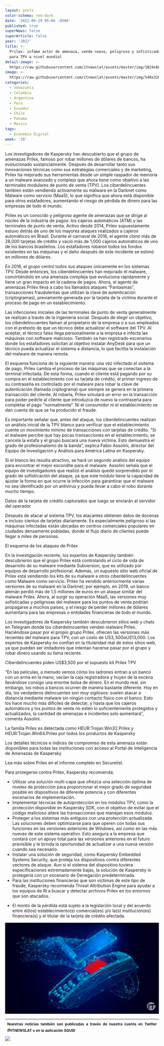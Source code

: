 ```yaml
---
layout: posts
color-schema: red-dark
date: '2022-09-29 05:06 -0500'
published: true
superNews: false
superArticle: false
year: '2022'
title: >-
  Prilex: infame actor de amenaza, vende nuevo, peligroso y sofisticado malware
  para TPV a nivel mundial
detail-image: >-
  https://raw.githubusercontent.com/itnewslat/assets/master/img/1024x680/punto-de-venta-g.jpg
image: >-
  https://raw.githubusercontent.com/itnewslat/assets/master/img/540x320/punto-de-venta-p.jpg
categories:
  - Venezuela
  - Colombia
  - Argentina
  - Perú
  - Ecuador
  - Chile
  - Panama
  - Mexico
tags:
  - Economía Digital
week: '39'
---
```

Los investigadores de Kaspersky han descubierto que el grupo de amenazas Prilex, famoso por robar millones de dólares de bancos, ha evolucionado sustancialmente. Después de desarrollar tanto sus innovaciones técnicas como sus estrategias comerciales y de marketing, Prilex ha mejorado sus herramientas desde un simple raspador de memoria a un malware avanzado y complejo que ahora tiene como objetivo a las terminales modulares de punto de venta (TPV). Los ciberdelincuentes también están vendiendo activamente su malware en la Darknet como Malware como servicio (MaaS), lo que significa que ahora está disponible para otros estafadores, aumentando el riesgo de pérdida de dinero para las empresas de todo el mundo.
 
Prilex es un conocido y peligroso agente de amenazas que se dirige al núcleo de la industria de pagos: los cajeros automáticos (ATM) y las terminales de punto de venta. Activo desde 2014, Prilex supuestamente estuvo detrás de uno de los mayores ataques realizados a cajeros automáticos en Brasil. Durante el carnaval de 2016, el agente clonó más de 28,000 tarjetas de crédito y vació más de 1,000 cajeros automáticos de uno de los bancos brasileños. Los estafadores robaron todos los fondos existentes en las máquinas y el daño después de este incidente se estimó en millones de dólares.

En 2016, el grupo centró todos sus ataques únicamente en los sistemas TPV. Desde entonces, los ciberdelincuentes han mejorado el malware, convirtiéndolo en una amenaza compleja que evoluciona rápidamente y tiene un gran impacto en la cadena de pagos. Ahora, el agente de amenazas Prilex lleva a cabo los llamados ataques “Fantasmas”, transacciones fraudulentas que utilizan la clave de autenticación (criptogramas), previamente generada por la tarjeta de la víctima durante el proceso de pago en un establecimiento.

Las infecciones iniciales de las terminales de punto de venta generalmente se realizan a través de la ingeniería social. Después de elegir un objetivo, los ciberdelincuentes llaman al propietario de la empresa o a sus empleados con el pretexto de que un técnico debe actualizar el software del TPV. Al aceptar, el técnico falso llega personalmente a la empresa e infecta las máquinas con software malicioso. También se han registrado escenarios donde los estafadores solicitan al objetivo instalar AnyDesk para que un técnico pueda actualizar el sistema a distancia, lo que facilita la instalación del malware de manera remota.
 
El esquema funciona de la siguiente manera: una vez infectado el sistema de pago, Prilex cambia el proceso de las máquinas que se conectan a la terminal infectada. De esta forma, cuando el cliente está pagando por su compra en el establecimiento con su tarjeta de crédito, el primer ingreso de su contraseña es controlado por el malware para robar la clave de autenticación (llamada criptograma) que siempre se genera en la primera transacción del cliente. Al robarla, Prilex simulará un error en la transacción para poder pedirle al cliente que introduzca de nuevo la contraseña para completar el pago “normalmente”. Ni el consumidor ni el establecimiento se dan cuenta de que se ha producido el fraude.

Es importante señalar que, antes del ataque, los ciberdelincuentes realizan un análisis inicial de la TPV blanco para verificar que el establecimiento cuente un movimiento mínimo de transacciones con tarjetas de crédito. “Si el malware percibe que hay pocas transacciones en el establecimiento, se cancela la estafa y el grupo buscará una nueva víctima. Esto demuestra el grado de profesionalismo de la banda”, explica Fabio Assolini, director del Equipo de Investigación y Análisis para América Latina en Kaspersky.
 
Si el blanco les resulta atractivo, se hará un segundo análisis del equipo para encontrar el mejor escondite para el malware. Assolini señala que el equipo de investigadores que realizó el análisis quedó sorprendido por el grado de sofisticación del ataque, ya que este módulo tiene la capacidad de ajustar la forma en que ocurre la infección para garantizar que el malware no sea identificado por un antivirus y pueda llevar a cabo el robo durante mucho tiempo.

Datos de la tarjeta de crédito capturados que luego se enviarán al servidor del operador
 
Después de atacar al sistema TPV, los atacantes obtienen datos de docenas e incluso cientos de tarjetas diariamente. Es especialmente peligroso si las máquinas infectadas están ubicadas en centros comerciales populares en ciudades densamente pobladas, donde el flujo diario de clientes puede llegar a miles de personas.

El esquema de los ataques de Prilex
 
En la investigación reciente, los expertos de Kaspersky también descubrieron que el grupo Prilex está controlando el ciclo de vida de desarrollo de su malware mediante Subversion, que es utilizado por equipos de desarrollo profesional. Además, un supuesto sitio web oficial de Prilex está vendiendo los kits de su malware a otros ciberdelincuentes como Malware como servicio. Prilex ha vendido anteriormente varias versiones de su malware en la Darknet; por ejemplo, en 2019, un banco alemán perdió más de 1,5 millones de euros en un ataque similar del malware Prilex. Ahora, al surgir su operación MaaS, las versiones muy sofisticadas y peligrosas del malware para los puntos de venta podrían propagarse a muchos países, y el riesgo de perder millones de dólares aumentaría para las empresas o entidades financieras de todo el mundo.

Los investigadores de Kaspersky también descubrieron sitios web y chats en Telegram donde los ciberdelincuentes venden malware Prilex. Haciéndose pasar por el propio grupo Prilex, ofrecen las versiones más recientes del malware para TPV, con un costo de US$3,500 a US$13,000. Los expertos de Kaspersky no confían en la titularidad real de estos sitios web, ya que pueden ser imitadores que intentan hacerse pasar por el grupo y robar dinero usando su fama reciente.

Ciberdelincuentes piden US$3,500 por el supuesto kit Prilex TPV
 
“En las películas, a menudo vemos cómo los ladrones entran a un banco con un arma en la mano, vacían la caja registradora y huyen de la escena llevándose consigo una enorme bolsa de dinero. En el mundo real, sin embargo, los robos a bancos ocurren de manera bastante diferente. Hoy en día, los verdaderos delincuentes son muy sigilosos: suelen atacar a distancia mediante malware sin ningún contacto físico con el banco. Esto los hace mucho más difíciles de detectar, y hasta que los cajeros automáticos y los puntos de venta no estén lo suficientemente protegidos y actualizados, la cantidad de amenazas e incidentes solo aumentará”, comenta Assolini.

La familia Prilex es detectada como HEUR:Trojan.Win32.Prilex y HEUR:Trojan.Win64.Prilex por todos los productos de Kaspersky

Los detalles técnicos e índices de compromiso de esta amenaza están disponibles para todas las instituciones con acceso al Portal de Inteligencia de Amenazas de Kaspersky.

Lea más sobre Prilex en el informe completo en Securelist.

Para protegerse contra Prilex, Kaspersky recomienda:

- Utilizar una solución multi-capa que ofrezca una selección óptima de niveles de protección para proporcionar el mejor grado de seguridad posible en dispositivos de diferente potencia y con diferentes escenarios de implementación.
- Implementar técnicas de autoprotección en los módulos TPV, como la protección disponible en Kaspersky SDK, con el objetivo de evitar que el código malicioso altere las transacciones que manejan esos módulos.
- Proteger a los sistemas más antiguos con una protección actualizada. Las soluciones deben optimizarse para que operen con todas sus funciones en las versiones anteriores de Windows, así como en las más nuevas de este sistema operativo. Esto asegura a la empresa que contará con un apoyo total para las versiones anteriores en el futuro previsible y le brinda la oportunidad de actualizar a una nueva versión cuando sea necesario.
- Instalar una solución de seguridad, como Kaspersky Embedded Systems Security, que proteja los dispositivos contra diferentes vectores de ataque. Aun si el sistema del dispositivo tuviera especificaciones extremadamente bajas, la solución de Kaspersky lo protegería con un escenario de Denegación predeterminada.
- Para las instituciones financieras que son víctimas de este tipo de fraude, Kaspersky recomienda Threat Attribution Engine para ayudar a los equipos de RI a buscar y detectar archivos Prilex en los entornos que son atacados.
 
* El monto de la pérdida está sujeto a la legislación local y del acuerdo entre el(los) establecimiento(s) comercial(es) y/o la(s) institución(es) financiera(s) y el titular de la tarjeta de crédito afectada.

![](https://raw.githubusercontent.com/itnewslat/assets/master/img/540x320/punto-de-venta-p.jpg)

<table style="height: 42px;" width="569">
<tbody>
<tr>
<td style="text-align: justify;"><sub><strong>Nuestras noticias también son publicadas a través de nuestra cuenta en Twitter <a href="https://twitter.com/itnewslat?lang=es">@ITNEWSLAT</a> y en la aplicación <a href="https://squidapp.co/en/">SQUID</a></strong></sub></td>
</tr>
</tbody>
</table>

<img src="https://tracker.metricool.com/c3po.jpg?hash=56f88a41e39ab42c063cc51676587a04"/>

